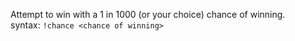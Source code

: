 Attempt to win with a 1 in 1000 (or your choice) chance of winning.<br />
syntax: `!chance <chance of winning>`